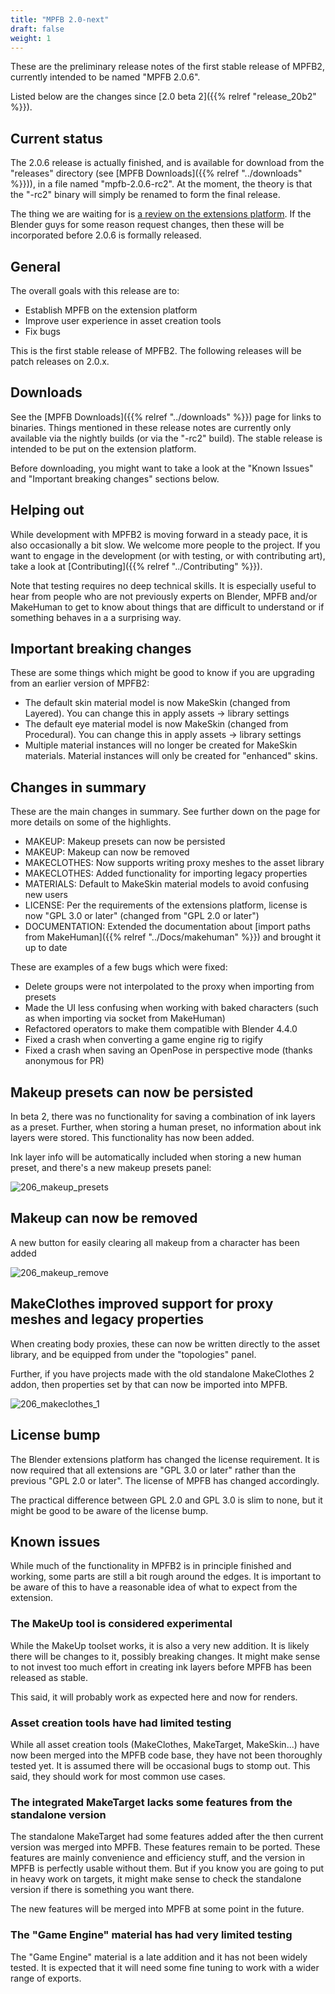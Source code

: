```yaml
---
title: "MPFB 2.0-next"
draft: false
weight: 1
---
```


These are the preliminary release notes of the first stable release of MPFB2, currently intended to be named "MPFB 2.0.6". 

Listed below are the changes since [2.0 beta 2]({{% relref "release_20b2" %}}).

## Current status

The 2.0.6 release is actually finished, and is available for download from the "releases" directory (see [MPFB Downloads]({{% relref "../downloads" %}})), in a file named
"mpfb-2.0.6-rc2". At the moment, the theory is that the "-rc2" binary will simply be renamed to form the final release.

The thing we are waiting for is [a review on the extensions platform](https://extensions.blender.org/approval-queue/mpfb/). If the Blender guys for some reason
request changes, then these will be incorporated before 2.0.6 is formally released.

## General

The overall goals with this release are to:

- Establish MPFB on the extension platform
- Improve user experience in asset creation tools
- Fix bugs

This is the first stable release of MPFB2. The following releases will be patch releases on 2.0.x.

## Downloads

See the [MPFB Downloads]({{% relref "../downloads" %}}) page for links to binaries. Things mentioned in these release notes are currently
only available via the nightly builds (or via the "-rc2" build). The stable release is intended to be put on the extension platform.

Before downloading, you might want to take a look at the "Known Issues" and "Important breaking changes" sections below.

## Helping out

While development with MPFB2 is moving forward in a steady pace, it is also occasionally a bit slow. We welcome more people to the 
project. If you want to engage in the development (or with testing, or with contributing art), take a look at
[Contributing]({{% relref "../Contributing" %}}).

Note that testing requires no deep technical skills. It is especially useful to hear from people who are not previously experts on
Blender, MPFB and/or MakeHuman to get to know about things that are difficult to understand or if something behaves in a a surprising way.

## Important breaking changes

These are some things which might be good to know if you are upgrading from an earlier version of MPFB2:

* The default skin material model is now MakeSkin (changed from Layered). You can change this in apply assets -> library settings
* The default eye material model is now MakeSkin (changed from Procedural). You can change this in apply assets -> library settings
* Multiple material instances will no longer be created for MakeSkin materials. Material instances will only be created for "enhanced" skins.

## Changes in summary

These are the main changes in summary. See further down on the page for more details on some of the highlights. 

- MAKEUP: Makeup presets can now be persisted
- MAKEUP: Makeup can now be removed
- MAKECLOTHES: Now supports writing proxy meshes to the asset library
- MAKECLOTHES: Added functionality for importing legacy properties
- MATERIALS: Default to MakeSkin material models to avoid confusing new users
- LICENSE: Per the requirements of the extensions platform, license is now "GPL 3.0 or later" (changed from "GPL 2.0 or later")
- DOCUMENTATION: Extended the documentation about [import paths from MakeHuman]({{% relref "../Docs/makehuman" %}}) and brought it up to date

These are examples of a few bugs which were fixed:

- Delete groups were not interpolated to the proxy when importing from presets
- Made the UI less confusing when working with baked characters (such as when importing via socket from MakeHuman)
- Refactored operators to make them compatible with Blender 4.4.0
- Fixed a crash when converting a game engine rig to rigify
- Fixed a crash when saving an OpenPose in perspective mode (thanks anonymous for PR)


## Makeup presets can now be persisted

In beta 2, there was no functionality for saving a combination of ink layers as a preset. Further, when storing a human preset, 
no information about ink layers were stored. This functionality has now been added. 

Ink layer info will be automatically included when storing a new human preset, and there's a new makeup presets panel:

![206_makeup_presets](206_makeup_presets.png)

## Makeup can now be removed

A new button for easily clearing all makeup from a character has been added

![206_makeup_remove](206_makeup_remove.png)

## MakeClothes improved support for proxy meshes and legacy properties

When creating body proxies, these can now be written directly to the asset library, and be equipped from under the "topologies" panel.

Further, if you have projects made with the old standalone MakeClothes 2 addon, then properties set by that can now be imported into MPFB.

![206_makeclothes_1](206_makeclothes_1.png)

## License bump

The Blender extensions platform has changed the license requirement. It is now required that all extensions are "GPL 3.0 or later" rather 
than the previous "GPL 2.0 or later". The license of MPFB has changed accordingly. 

The practical difference between GPL 2.0 and GPL 3.0 is slim to none, but it might be good to be aware of the license bump.

## Known issues

While much of the functionality in MPFB2 is in principle finished and working, some parts are still a bit rough around the edges. It is important to be aware of this to have a reasonable idea of what to expect from the extension.

### The MakeUp tool is considered experimental

While the MakeUp toolset works, it is also a very new addition. It is likely there will be changes to it, possibly breaking changes. It might make sense to
not invest too much effort in creating ink layers before MPFB has been released as stable.

This said, it will probably work as expected here and now for renders.

### Asset creation tools have had limited testing

While all asset creation tools (MakeClothes, MakeTarget, MakeSkin...) have now been merged into the MPFB code base, they have not been thoroughly 
tested yet. It is assumed there will be occasional bugs to stomp out. This said, they should work for most common use cases.

### The integrated MakeTarget lacks some features from the standalone version

The standalone MakeTarget had some features added after the then current version was merged into MPFB. These features remain to be ported.
These features are mainly convenience and efficiency stuff, and the version in MPFB is perfectly usable without them. But if you know you
are going to put in heavy work on targets, it might make sense to check the standalone version if there is something you want there.

The new features will be merged into MPFB at some point in the future.

### The "Game Engine" material has had very limited testing

The "Game Engine" material is a late addition and it has not been widely tested. It is expected that it will need some fine tuning to work 
with a wider range of exports.